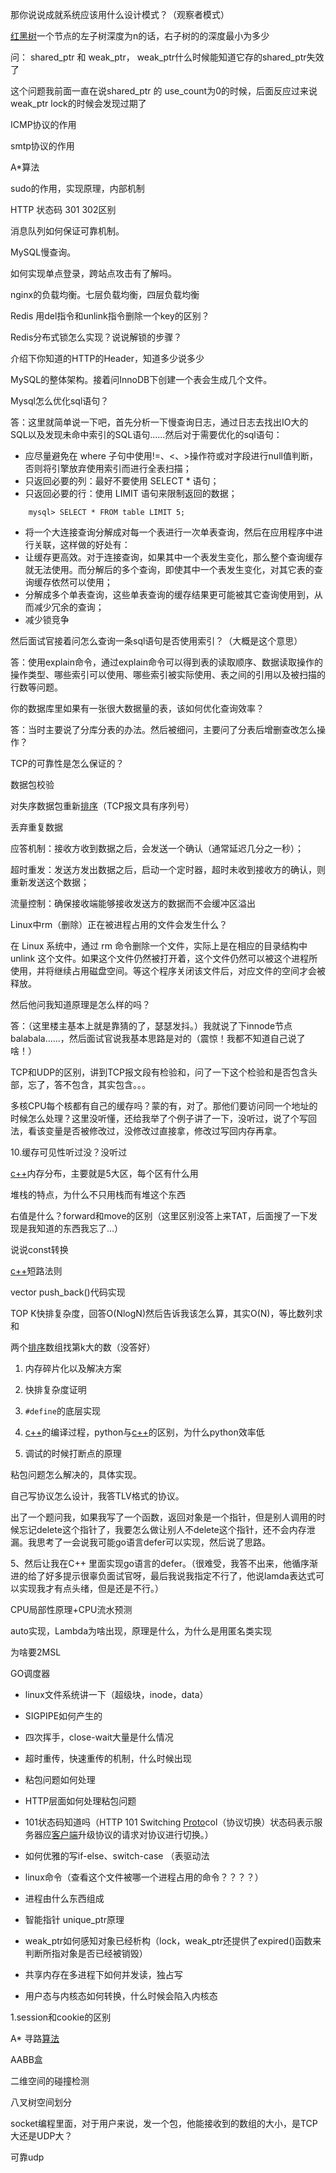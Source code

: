 那你说说成就系统应该用什么设计模式？（观察者模式）



[红黑树](https://www.nowcoder.com/jump/super-jump/word?word=红黑树)一个节点的左子树深度为n的话，右子树的的深度最小为多少





问： shared_ptr 和 weak_ptr， weak_ptr什么时候能知道它存的shared_ptr失效了

这个问题我前面一直在说shared_ptr 的 use_count为0的时候，后面反应过来说weak_ptr lock的时候会发现过期了



ICMP协议的作用



smtp协议的作用



A*算法



sudo的作用，实现原理，内部机制



HTTP 状态码 301 302区别



消息队列如何保证可靠机制。



MySQL慢查询。



如何实现单点登录，跨站点攻击有了解吗。



nginx的负载均衡。七层负载均衡，四层负载均衡



Redis 用del指令和unlink指令删除一个key的区别？



Redis分布式锁怎么实现？说说解锁的步骤？



介绍下你知道的HTTP的Header，知道多少说多少



MySQL的整体架构。接着问InnoDB下创建一个表会生成几个文件。





Mysql怎么优化sql语句？ 

  答：这里就简单说一下吧，首先分析一下慢查询日志，通过日志去找出IO大的SQL以及发现未命中索引的SQL语句......然后对于需要优化的sql语句：  

-  应尽量避免在 where 子句中使用!=、<、>操作符或对字段进行null值判断，否则将引擎放弃使用索引而进行全表扫描； 
-  只返回必要的列：最好不要使用 SELECT * 语句； 
-  只返回必要的行：使用 LIMIT 语句来限制返回的数据； 

```
    mysql> SELECT * FROM table LIMIT 5;
```

-  将一个大连接查询分解成对每一个表进行一次单表查询，然后在应用程序中进行关联，这样做的好处有：    
  -  让缓存更高效。对于连接查询，如果其中一个表发生变化，那么整个查询缓存就无法使用。而分解后的多个查询，即使其中一个表发生变化，对其它表的查询缓存依然可以使用； 
  -  分解成多个单表查询，这些单表查询的缓存结果更可能被其它查询使用到，从而减少冗余的查询； 
  -  减少锁竞争 



  然后面试官接着问怎么查询一条sql语句是否使用索引？（大概是这个意思） 

  答：使用explain命令，通过explain命令可以得到表的读取顺序、数据读取操作的操作类型、哪些索引可以使用、哪些索引被实际使用、表之间的引用以及被扫描的行数等问题。



你的数据库里如果有一张很大数据量的表，该如何优化查询效率？

答：当时主要说了分库分表的办法。然后被细问，主要问了分表后增删查改怎么操作？



TCP的可靠性是怎么保证的？

数据包校验 

 对失序数据包重新[排序]()（TCP报文具有序列号） 

 丢弃重复数据 

 应答机制：接收方收到数据之后，会发送一个确认（通常延迟几分之一秒）； 

 超时重发：发送方发出数据之后，启动一个定时器，超时未收到接收方的确认，则重新发送这个数据； 

 流量控制：确保接收端能够接收发送方的数据而不会缓冲区溢出



Linux中rm（删除）正在被进程占用的文件会发生什么？

在 Linux 系统中，通过 rm 命令删除一个文件，实际上是在相应的目录结构中 unlink 这个文件。如果这个文件仍然被打开着，这个文件仍然可以被这个进程所使用，并将继续占用磁盘空间。等这个程序关闭该文件后，对应文件的空间才会被释放。 

  然后他问我知道原理是怎么样的吗？ 

  答：（这里楼主基本上就是靠猜的了，瑟瑟发抖。）我就说了下innode节点balabala......，然后面试官说我基本思路是对的（震惊！我都不知道自己说了啥！）



TCP和UDP的区别，讲到TCP报文段有检验和，问了一下这个检验和是否包含头部，忘了，答不包含，其实包含。。。



多核CPU每个核都有自己的缓存吗？蒙的有，对了。那他们要访问同一个地址的时候怎么处理？这里没听懂，还给我举了个例子讲了一下，没听过，说了个写回法，看该变量是否被修改过，没修改过直接拿，修改过写回内存再拿。

10.缓存可见性听过没？没听过





[c++](https://www.nowcoder.com/jump/super-jump/word?word=c%2B%2B)内存分布，主要就是5大区，每个区有什么用



堆栈的特点，为什么不只用栈而有堆这个东西



右值是什么？forward和move的区别（这里区别没答上来TAT，后面搜了一下发现是我知道的东西我忘了…）



说说const转换



[c++](https://www.nowcoder.com/jump/super-jump/word?word=c%2B%2B)短路法则



vector push_back()代码实现



TOP K快排复杂度，回答O(NlogN)然后告诉我该怎么算，其实O(N)，等比数列求和

两个[排序](https://www.nowcoder.com/jump/super-jump/word?word=排序)数组找第k大的数（没答好）



1. 内存碎片化以及解决方案



1. 快排复杂度证明



1. `#define`的底层实现



1. [c++](https://www.nowcoder.com/jump/super-jump/word?word=c%2B%2B)的编译过程，python与[c++](https://www.nowcoder.com/jump/super-jump/word?word=c%2B%2B)的区别，为什么python效率低



1. 调试的时候打断点的原理





粘包问题怎么解决的，具体实现。

自己写协议怎么设计，我答TLV格式的协议。





出了一个题问我，如果我写了一个函数，返回对象是一个指针，但是别人调用的时候忘记delete这个指针了，我要怎么做让别人不delete这个指针，还不会内存泄漏。我思考了一会说我可能go语言defer可以实现，然后说了思路。  


  5、然后让我在C++ 里面实现go语言的defer。（很难受，我答不出来，他循序渐进的给了好多提示很辜负面试官呀，最后我说我指定不行了，他说lamda表达式可以实现我才有点头绪，但是还是不行。）



CPU局部性原理+CPU流水预测



auto实现，Lambda为啥出现，原理是什么，为什么是用匿名类实现



为啥要2MSL



GO调度器



- linux文件系统讲一下（超级块，inode，data）

- SIGPIPE如何产生的



- 四次挥手，close-wait大量是什么情况



- 超时重传，快速重传的机制，什么时候出现



- 粘包问题如何处理
- HTTP层面如何处理粘包问题
- 101状态码知道吗（HTTP 101 Switching [Proto](https://www.nowcoder.com/jump/super-jump/word?word=Proto)col（协议切换）状态码表示服务器应[客户端](https://www.nowcoder.com/jump/super-jump/word?word=客户端)升级协议的请求对协议进行切换。）



- 如何优雅的写if-else、switch-case （表驱动法
- linux命令（查看这个文件被哪一个进程占用的命令？？？？）

- 进程由什么东西组成



- 智能指针 unique_ptr原理



- weak_ptr如何感知对象已经析构（lock，weak_ptr还提供了expired()函数来判断所指对象是否已经被销毁）



- 共享内存在多进程下如何并发读，独占写



- 用户态与内核态如何转换，什么时候会陷入内核态



1.session和cookie的区别



A* 寻路[算法](https://www.nowcoder.com/jump/super-jump/word?word=算法)

AABB盒

二维空间的碰撞检测

八叉树空间划分





socket编程里面，对于用户来说，发一个包，他能接收到的数组的大小，是TCP大还是UDP大？



可靠udp
